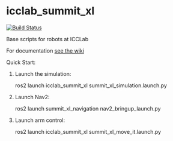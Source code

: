 # icclab_summit_xl
[![Build Status](https://travis-ci.com/icclab/icclab_summit_xl.svg?branch=noetic)](https://travis-ci.com/icclab/icclab_summit_xl)

Base scripts for robots at ICCLab

For documentation [see the wiki](https://github.com/icclab/icclab_summit_xl/wiki)

Quick Start:

1. Launch the simulation:

    ros2 launch icclab_summit_xl summit_xl_simulation.launch.py

2. Launch Nav2:

    ros2 launch summit_xl_navigation nav2_bringup_launch.py

3. Launch arm control:

    ros2 launch icclab_summit_xl summit_xl_move_it.launch.py
